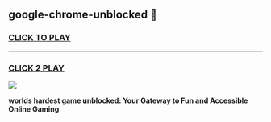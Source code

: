 
## google-chrome-unblocked 👋
<h3>
<a href="https://premium.freeplayer.one?title=google-chrome-unblocked&ref=14F">CLICK TO PLAY</a></h3>
<hr>

<h3>
<a href="https://premium.freeplayer.one?title=google-chrome-unblocked&ref=14F">CLICK 2 PLAY</a>
  
</h3>

<a href="https://premium.freeplayer.one?title=google-chrome-unblocked&ref=12F/"><img src="https://clearcache.store/games.png"></a>


**worlds hardest game unblocked: Your Gateway to Fun and Accessible Online Gaming**
